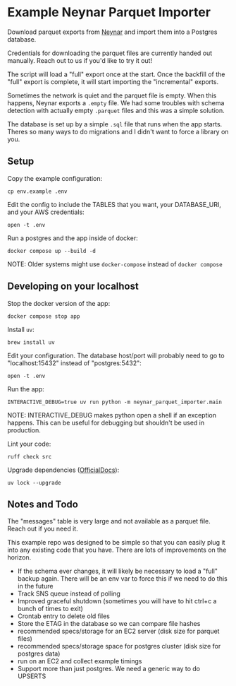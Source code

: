 # Example Neynar Parquet Importer

Download parquet exports from [Neynar](https://neynar.com) and import them into a Postgres database.

Credentials for downloading the parquet files are currently handed out manually. Reach out to us if you'd like to try it out!

The script will load a "full" export once at the start. Once the backfill of the "full" export is complete, it will start importing the "incremental" exports.

Sometimes the network is quiet and the parquet file is empty. When this happens, Neynar exports a `.empty` file. We had some troubles with schema detection with actually empty `.parquet` files and this was a simple solution.

The database is set up by a simple `.sql` file that runs when the app starts. Theres so many ways to do migrations and I didn't want to force a library on you.

## Setup

Copy the example configuration:

    cp env.example .env

Edit the config to include the TABLES that you want, your DATABASE_URI, and your AWS credentials:

    open -t .env

Run a postgres and the app inside of docker:

    docker compose up --build -d

NOTE: Older systems might use `docker-compose` instead of `docker compose`

## Developing on your localhost

Stop the docker version of the app:

    docker compose stop app

Install `uv`:

    brew install uv

Edit your configuration. The database host/port will probably need to go to "localhost:15432" instead of "postgres:5432":

    open -t .env

Run the app:

    INTERACTIVE_DEBUG=true uv run python -m neynar_parquet_importer.main

NOTE: INTERACTIVE_DEBUG makes python open a shell if an exception happens. This can be useful for debugging but shouldn't be used in production.

Lint your code:

    ruff check src

Upgrade dependencies ([OfficialDocs](https://docs.astral.sh/uv/concepts/projects/sync/#upgrading-locked-package-versions)):

    uv lock --upgrade


## Notes and Todo

The "messages" table is very large and not available as a parquet file. Reach out if you need it.

This example repo was designed to be simple so that you can easily plug it into any existing code that you have. There are lots of improvements on the horizon.

- If the schema ever changes, it will likely be necessary to load a "full" backup again. There will be an env var to force this if we need to do this in the future
- Track SNS queue instead of polling
- Improved graceful shutdown (sometimes you will have to hit ctrl+c a bunch of times to exit)
- Crontab entry to delete old files
- Store the ETAG in the database so we can compare file hashes
- recommended specs/storage for an EC2 server (disk size for parquet files)
- recommended specs/storage space for postgres cluster (disk size for postgres data)
- run on an EC2 and collect example timings
- Support more than just postgres. We need a generic way to do UPSERTS
